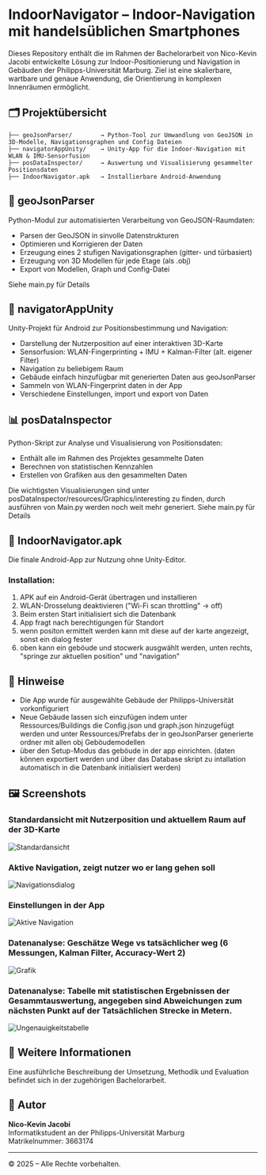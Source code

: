 # IndoorNavigator – Indoor-Navigation mit handelsüblichen Smartphones

Dieses Repository enthält die im Rahmen der Bachelorarbeit von Nico-Kevin Jacobi entwickelte Lösung zur Indoor-Positionierung und Navigation in Gebäuden der Philipps-Universität Marburg. Ziel ist eine skalierbare, wartbare und genaue Anwendung, die Orientierung in komplexen Innenräumen ermöglicht.

## 🗂 Projektübersicht

```text
├── geoJsonParser/        → Python-Tool zur Umwandlung von GeoJSON in 3D-Modelle, Navigationsgraphen und Config Dateien
├── navigatorAppUnity/    → Unity-App für die Indoor-Navigation mit WLAN & IMU-Sensorfusion
├── posDataInspector/     → Auswertung und Visualisierung gesammelter Positionsdaten
├── IndoorNavigator.apk   → Installierbare Android-Anwendung
```

## 📍 geoJsonParser

Python-Modul zur automatisierten Verarbeitung von GeoJSON-Raumdaten:

- Parsen der GeoJSON in sinvolle Datenstrukturen
- Optimieren und Korrigieren der Daten
- Erzeugung eines 2 stufigen Navigationsgraphen (gitter- und türbasiert)
- Erzeugung von 3D Modellen für jede Etage (als .obj)
- Export von Modellen, Graph und Config-Datei

Siehe main.py für Details


## 🧭 navigatorAppUnity

Unity-Projekt für Android zur Positionsbestimmung und Navigation:

- Darstellung der Nutzerposition auf einer interaktiven 3D-Karte
- Sensorfusion: WLAN-Fingerprinting + IMU + Kalman-Filter (alt. eigener Filter)
- Navigation zu beliebigem Raum
- Gebäude einfach hinzufügbar mit generierten Daten aus geoJsonParser
- Sammeln von WLAN-Fingerprint daten in der App
- Verschiedene Einstellungen, import und export von Daten



## 📊 posDataInspector

Python-Skript zur Analyse und Visualisierung von Positionsdaten:

- Enthält alle im Rahmen des Projektes gesammelte Daten
- Berechnen von statistischen Kennzahlen
- Erstellen von Grafiken aus den gesammelten Daten

Die wichtigsten Visualisierungen sind unter posDataInspector/resources/Graphics/interesting zu finden, durch ausführen von Main.py werden noch weit mehr generiert.
Siehe main.py für Details



## 📱 IndoorNavigator.apk

Die finale Android-App zur Nutzung ohne Unity-Editor.

### Installation:

1. APK auf ein Android-Gerät übertragen und installieren
2. WLAN-Drosselung deaktivieren ("Wi-Fi scan throttling" -> off)
3. Beim ersten Start initialisiert sich die Datenbank
4. App fragt nach berechtigungen für Standort
5. wenn positon ermittelt werden kann mit diese auf der karte angezeigt, sonst ein dialog fester
6. oben kann ein geböude und stocwerk ausgwählt werden, unten rechts, "springe zur aktuellen position" und "navigation"


## 🧪 Hinweise

- Die App wurde für ausgewählte Gebäude der Philipps-Universität vorkonfiguriert
- Neue Gebäude lassen sich einzufügen indem unter Ressources/Buildings die Config.json und graph.json hinzugefügt werden und unter Ressources/Prefabs der in geoJsonParser generierte ordner mit allen obj Geböudemodellen
- über den Setup-Modus das geböude in der app einrichten. (daten können exportiert werden und über das Database skript zu intallation automatisch in die Datenbank initialisiert werden)


## 🖼 Screenshots

### Standardansicht mit Nutzerposition und aktuellem Raum auf der 3D-Karte
![Standardansicht](images/StandartView.jpg)

### Aktive Navigation, zeigt nutzer wo er lang gehen soll
![Navigationsdialog](images/ActiveNavigationRounded.jpg)

### Einstellungen in der App
![Aktive Navigation](images/SettingsMenu.jpg)

### Datenanalyse: Geschätze Wege vs tatsächlicher weg (6 Messungen, Kalman Filter, Accuracy-Wert 2)
![Grafik](images/Kalman2WalkedPaths.png)

### Datenanalyse: Tabelle mit statistischen Ergebnissen der Gesammtauswertung, angegeben sind Abweichungen zum nächsten Punkt auf der Tatsächlichen Strecke in Metern.
![Ungenauigkeitstabelle](images/Statistics.png)


## 📝 Weitere Informationen

Eine ausführliche Beschreibung der Umsetzung, Methodik und Evaluation befindet sich in der zugehörigen Bachelorarbeit.


## 👤 Autor

**Nico-Kevin Jacobi**  
Informatikstudent an der Philipps-Universität Marburg  
Matrikelnummer: 3663174

---

© 2025 – Alle Rechte vorbehalten.
